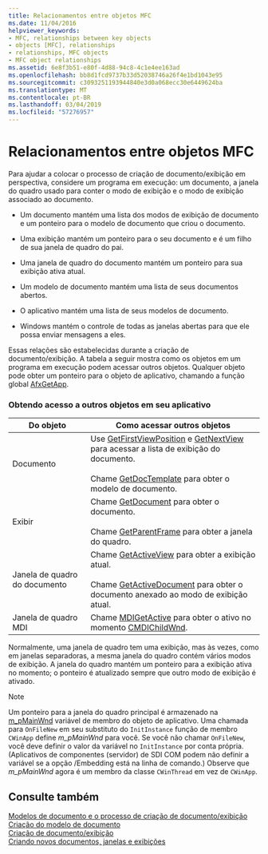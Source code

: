 ```yaml
---
title: Relacionamentos entre objetos MFC
ms.date: 11/04/2016
helpviewer_keywords:
- MFC, relationships between key objects
- objects [MFC], relationships
- relationships, MFC objects
- MFC object relationships
ms.assetid: 6e8f3b51-e80f-4d88-94c8-4c1e4ee163ad
ms.openlocfilehash: bb8d1fcd9737b33d52038746a26f4e1bd1043e95
ms.sourcegitcommit: c3093251193944840e3d0a068ecc30e6449624ba
ms.translationtype: MT
ms.contentlocale: pt-BR
ms.lasthandoff: 03/04/2019
ms.locfileid: "57276957"
---
```

# <a name="relationships-among-mfc-objects"></a>Relacionamentos entre objetos MFC

Para ajudar a colocar o processo de criação de documento/exibição em perspectiva, considere um programa em execução: um documento, a janela do quadro usado para conter o modo de exibição e o modo de exibição associado ao documento.

- Um documento mantém uma lista dos modos de exibição de documento e um ponteiro para o modelo de documento que criou o documento.

- Uma exibição mantém um ponteiro para o seu documento e é um filho de sua janela de quadro do pai.

- Uma janela de quadro do documento mantém um ponteiro para sua exibição ativa atual.

- Um modelo de documento mantém uma lista de seus documentos abertos.

- O aplicativo mantém uma lista de seus modelos de documento.

- Windows mantém o controle de todas as janelas abertas para que ele possa enviar mensagens a eles.

Essas relações são estabelecidas durante a criação de documento/exibição. A tabela a seguir mostra como os objetos em um programa em execução podem acessar outros objetos. Qualquer objeto pode obter um ponteiro para o objeto de aplicativo, chamando a função global [AfxGetApp](../mfc/reference/application-information-and-management.md#afxgetapp).

### <a name="gaining-access-to-other-objects-in-your-application"></a>Obtendo acesso a outros objetos em seu aplicativo

|Do objeto|Como acessar outros objetos|
|-----------------|---------------------------------|
|Documento|Use [GetFirstViewPosition](../mfc/reference/cdocument-class.md#getfirstviewposition) e [GetNextView](../mfc/reference/cdocument-class.md#getnextview) para acessar a lista de exibição do documento.<br /><br /> Chame [GetDocTemplate](../mfc/reference/cdocument-class.md#getdoctemplate) para obter o modelo de documento.|
|Exibir|Chame [GetDocument](../mfc/reference/cview-class.md#getdocument) para obter o documento.<br /><br /> Chame [GetParentFrame](../mfc/reference/cwnd-class.md#getparentframe) para obter a janela do quadro.|
|Janela de quadro do documento|Chame [GetActiveView](../mfc/reference/cframewnd-class.md#getactiveview) para obter a exibição atual.<br /><br /> Chame [GetActiveDocument](../mfc/reference/cframewnd-class.md#getactivedocument) para obter o documento anexado ao modo de exibição atual.|
|Janela de quadro MDI|Chame [MDIGetActive](../mfc/reference/cmdiframewnd-class.md#mdigetactive) para obter o ativo no momento [CMDIChildWnd](../mfc/reference/cmdichildwnd-class.md).|

Normalmente, uma janela de quadro tem uma exibição, mas às vezes, como em janelas separadoras, a mesma janela do quadro contém vários modos de exibição. A janela do quadro mantém um ponteiro para a exibição ativa no momento; o ponteiro é atualizado sempre que outro modo de exibição é ativado.

> [!NOTE]
>  Um ponteiro para a janela do quadro principal é armazenado na [m_pMainWnd](../mfc/reference/cwinthread-class.md#m_pmainwnd) variável de membro do objeto de aplicativo. Uma chamada para `OnFileNew` em seu substituto do `InitInstance` função de membro `CWinApp` define *m_pMainWnd* para você. Se você não chamar `OnFileNew`, você deve definir o valor da variável no `InitInstance` por conta própria. (Aplicativos de componentes (servidor) de SDI COM podem não definir a variável se a opção /Embedding está na linha de comando.) Observe que *m_pMainWnd* agora é um membro da classe `CWinThread` em vez de `CWinApp`.

## <a name="see-also"></a>Consulte também

[Modelos de documento e o processo de criação de documento/exibição](../mfc/document-templates-and-the-document-view-creation-process.md)<br/>
[Criação do modelo de documento](../mfc/document-template-creation.md)<br/>
[Criação de documento/exibição](../mfc/document-view-creation.md)<br/>
[Criando novos documentos, janelas e exibições](../mfc/creating-new-documents-windows-and-views.md)
